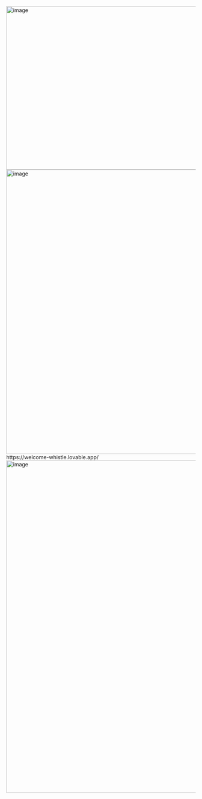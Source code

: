 <img width="638" height="434" alt="image" src="https://github.com/user-attachments/assets/2162c177-4963-4248-88e4-663231a3b07f" />
<img width="1803" height="755" alt="image" src="https://github.com/user-attachments/assets/a8d99142-9cab-4194-ba60-353b50706ce5" />
https://welcome-whistle.lovable.app/
<img width="1919" height="883" alt="image" src="https://github.com/user-attachments/assets/25de1d83-2ad1-4271-b1bb-ed6f9f936b89" />
